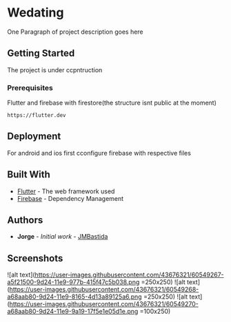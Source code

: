 # Wedating

One Paragraph of project description goes here

## Getting Started

The project is under ccpntruction

### Prerequisites

Flutter and firebase with firestore(the structure isnt public at the moment)

```
https://flutter.dev
```

## Deployment

For android and ios first cconfigure firebase with respective files

## Built With

* [Flutter](https://flutter.dev) - The web framework used
* [Firebase](https://firebase.google.com) - Dependency Management

## Authors

* **Jorge** - *Initial work* - [JMBastida](https://github.com/JMBastida)


## Screenshots
![alt text](https://user-images.githubusercontent.com/43676321/60549267-a5f21500-9d24-11e9-977b-415f47c5b038.png =250x250)
![alt text](https://user-images.githubusercontent.com/43676321/60549268-a68aab80-9d24-11e9-8165-4d13a89125a6.png =250x250)
![alt text](https://user-images.githubusercontent.com/43676321/60549270-a68aab80-9d24-11e9-9a19-17f5e1e05d1e.png =100x250)
